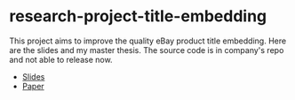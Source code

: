 # research-project-title-embedding
This project aims to improve the quality eBay product title embedding. Here are the slides and my master thesis. The source code is in company's repo and not able to release now.
* [Slides](https://github.com/ichbinhandsome/research-project-title-embedding/blob/main/Final_talk___Improving_Unsupervised_Contrastive_Learning_for_Sentence_Embeddings.pdf)
* [Paper](https://github.com/ichbinhandsome/research-project-title-embedding/blob/main/Improving_Unsupervised_Contrastive_Learning_for_Sentence_Embeddings.pdf)
